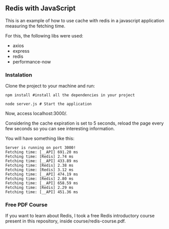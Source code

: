 ## Redis with JavaScript

This is an example of how to use cache with redis in a javascript application measuring the fetching time.

For this, the following libs were used:

- axios
- express
- redis
- performance-now

### Instalation

Clone the project to your machine and run:

```shell
npm install #install all the dependencies in your project

node server.js # Start the application
```

Now, access localhost:3000/.

Considering the cache expiration is set to 5 seconds, reload the page every few seconds so you can see interesting information.

You will have something like this:

```
Server is running on port 3000!
Fetching time: [__API] 691.20 ms
Fetching time: [Redis] 2.74 ms
Fetching time: [__API] 433.89 ms
Fetching time: [Redis] 2.38 ms
Fetching time: [Redis] 3.12 ms
Fetching time: [__API] 474.19 ms
Fetching time: [Redis] 2.80 ms
Fetching time: [__API] 658.59 ms
Fetching time: [Redis] 2.29 ms
Fetching time: [__API] 451.36 ms
```

### Free PDF Course
If you want to learn about Redis, I took a free Redis introductory course present in this repository, inside course/redis-course.pdf.